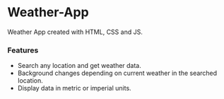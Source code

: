 # Weather-App
Weather App created with HTML, CSS and JS.

### Features
<ul>
<li>Search any location and get weather data.</li>
<li>Background changes depending on current weather in the searched location.</li>
<li>Display data in metric or imperial units.</li>
</ul>

